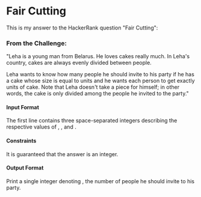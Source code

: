 # Fair Cutting

This is my answer to the HackerRank question "Fair Cutting":

### From the Challenge:
"Leha is a young man from Belarus. He loves cakes really much. In Leha's country, cakes are always evenly divided between people.

Leha wants to know how many people he should invite to his party if he has a cake whose size is equal to  units and he wants each person to get exactly  units of cake. Note that Leha doesn't take a piece for himself; in other words, the cake is only divided among the people he invited to the party."

#### Input Format

The first line contains three space-separated integers describing the respective values of , , and .

#### Constraints

It is guaranteed that the answer is an integer.

#### Output Format

Print a single integer denoting , the number of people he should invite to his party.